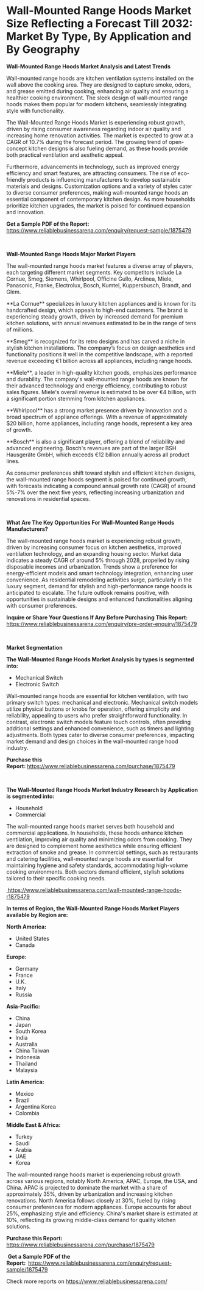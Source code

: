 <p><h1>Wall-Mounted Range Hoods Market Size Reflecting a Forecast Till 2032: Market By Type, By Application and By Geography</h1></p><p><strong>Wall-Mounted Range Hoods Market Analysis and Latest Trends</strong></p>
<p><p>Wall-mounted range hoods are kitchen ventilation systems installed on the wall above the cooking area. They are designed to capture smoke, odors, and grease emitted during cooking, enhancing air quality and ensuring a healthier cooking environment. The sleek design of wall-mounted range hoods makes them popular for modern kitchens, seamlessly integrating style with functionality.</p><p>The Wall-Mounted Range Hoods Market is experiencing robust growth, driven by rising consumer awareness regarding indoor air quality and increasing home renovation activities. The market is expected to grow at a CAGR of 10.7% during the forecast period. The growing trend of open-concept kitchen designs is also fueling demand, as these hoods provide both practical ventilation and aesthetic appeal.</p><p>Furthermore, advancements in technology, such as improved energy efficiency and smart features, are attracting consumers. The rise of eco-friendly products is influencing manufacturers to develop sustainable materials and designs. Customization options and a variety of styles cater to diverse consumer preferences, making wall-mounted range hoods an essential component of contemporary kitchen design. As more households prioritize kitchen upgrades, the market is poised for continued expansion and innovation.</p></p>
<p><strong>Get a Sample PDF of the Report:&nbsp;</strong> <a href="https://www.reliablebusinessarena.com/enquiry/request-sample/1875479?utm_campaign=2120&utm_medium=2&utm_source=Github&utm_content=ia&utm_term=10022025&utm_id=wall-mounted-range-hoods">https://www.reliablebusinessarena.com/enquiry/request-sample/1875479</a></p>
<p>&nbsp;</p>
<p><strong>Wall-Mounted Range Hoods Major Market Players</strong></p>
<p><p>The wall-mounted range hoods market features a diverse array of players, each targeting different market segments. Key competitors include La Cornue, Smeg, Siemens, Whirlpool, Officine Gullo, Arclinea, Miele, Panasonic, Franke, Electrolux, Bosch, Kumtel, Kuppersbusch, Brandt, and Glem.</p><p>**La Cornue** specializes in luxury kitchen appliances and is known for its handcrafted design, which appeals to high-end customers. The brand is experiencing steady growth, driven by increased demand for premium kitchen solutions, with annual revenues estimated to be in the range of tens of millions.</p><p>**Smeg** is recognized for its retro designs and has carved a niche in stylish kitchen installations. The company’s focus on design aesthetics and functionality positions it well in the competitive landscape, with a reported revenue exceeding €1 billion across all appliances, including range hoods.</p><p>**Miele**, a leader in high-quality kitchen goods, emphasizes performance and durability. The company's wall-mounted range hoods are known for their advanced technology and energy efficiency, contributing to robust sales figures. Miele's overall revenue is estimated to be over €4 billion, with a significant portion stemming from kitchen appliances.</p><p>**Whirlpool** has a strong market presence driven by innovation and a broad spectrum of appliance offerings. With a revenue of approximately $20 billion, home appliances, including range hoods, represent a key area of growth.</p><p>**Bosch** is also a significant player, offering a blend of reliability and advanced engineering. Bosch's revenues are part of the larger BSH Hausgeräte GmbH, which exceeds €12 billion annually across all product lines.</p><p>As consumer preferences shift toward stylish and efficient kitchen designs, the wall-mounted range hoods segment is poised for continued growth, with forecasts indicating a compound annual growth rate (CAGR) of around 5%-7% over the next five years, reflecting increasing urbanization and renovations in residential spaces.</p></p>
<p>&nbsp;</p>
<p><strong>What Are The Key Opportunities For Wall-Mounted Range Hoods Manufacturers?</strong></p>
<p><p>The wall-mounted range hoods market is experiencing robust growth, driven by increasing consumer focus on kitchen aesthetics, improved ventilation technology, and an expanding housing sector. Market data indicates a steady CAGR of around 5% through 2028, propelled by rising disposable incomes and urbanization. Trends show a preference for energy-efficient models and smart technology integration, enhancing user convenience. As residential remodeling activities surge, particularly in the luxury segment, demand for stylish and high-performance range hoods is anticipated to escalate. The future outlook remains positive, with opportunities in sustainable designs and enhanced functionalities aligning with consumer preferences.</p></p>
<p><strong>Inquire or Share Your Questions If Any Before Purchasing This Report:</strong> <a href="https://www.reliablebusinessarena.com/enquiry/pre-order-enquiry/1875479?utm_campaign=2120&utm_medium=2&utm_source=Github&utm_content=ia&utm_term=10022025&utm_id=wall-mounted-range-hoods">https://www.reliablebusinessarena.com/enquiry/pre-order-enquiry/1875479</a></p>
<p>&nbsp;</p>
<p><strong>Market Segmentation</strong></p>
<p><strong>The Wall-Mounted Range Hoods Market Analysis by types is segmented into:</strong></p>
<p><ul><li>Mechanical Switch</li><li>Electronic Switch</li></ul></p>
<p><p>Wall-mounted range hoods are essential for kitchen ventilation, with two primary switch types: mechanical and electronic. Mechanical switch models utilize physical buttons or knobs for operation, offering simplicity and reliability, appealing to users who prefer straightforward functionality. In contrast, electronic switch models feature touch controls, often providing additional settings and enhanced convenience, such as timers and lighting adjustments. Both types cater to diverse consumer preferences, impacting market demand and design choices in the wall-mounted range hood industry.</p></p>
<p><strong>Purchase this Report:&nbsp;</strong><a href="https://www.reliablebusinessarena.com/purchase/1875479?utm_campaign=2120&utm_medium=2&utm_source=Github&utm_content=ia&utm_term=10022025&utm_id=wall-mounted-range-hoods">https://www.reliablebusinessarena.com/purchase/1875479</a></p>
<p>&nbsp;</p>
<p><strong>The Wall-Mounted Range Hoods Market Industry Research by Application is segmented into:</strong></p>
<p><ul><li>Household</li><li>Commercial</li></ul></p>
<p><p>The wall-mounted range hoods market serves both household and commercial applications. In households, these hoods enhance kitchen ventilation, improving air quality and minimizing odors from cooking. They are designed to complement home aesthetics while ensuring efficient extraction of smoke and grease. In commercial settings, such as restaurants and catering facilities, wall-mounted range hoods are essential for maintaining hygiene and safety standards, accommodating high-volume cooking environments. Both sectors demand efficient, stylish solutions tailored to their specific cooking needs.</p></p>
<p><a href="https://www.reliablebusinessarena.com/wall-mounted-range-hoods-r1875479?utm_campaign=2120&utm_medium=2&utm_source=Github&utm_content=ia&utm_term=10022025&utm_id=wall-mounted-range-hoods">&nbsp;https://www.reliablebusinessarena.com/wall-mounted-range-hoods-r1875479</a></p>
<p><strong>In terms of Region, the Wall-Mounted Range Hoods Market Players available by Region are:</strong></p>
<p>
    <p> <strong> North America: </strong>
        <ul>
            <li>United States</li>
            <li>Canada</li>
        </ul>
        </p> 
    <p> <strong> Europe: </strong>
        <ul>
            <li>Germany</li>
            <li>France</li>
            <li>U.K.</li>
            <li>Italy</li>
            <li>Russia</li>
        </ul>
        </p> 
    <p> <strong> Asia-Pacific: </strong>
        <ul>
            <li>China</li>
            <li>Japan</li>
            <li>South Korea</li>
            <li>India</li>
            <li>Australia</li>
            <li>China Taiwan</li>
            <li>Indonesia</li>
            <li>Thailand</li>
            <li>Malaysia</li>
        </ul>
        </p> 
    <p> <strong> Latin America: </strong>
        <ul>
            <li>Mexico</li>
            <li>Brazil</li>
            <li>Argentina Korea</li>
            <li>Colombia</li>
        </ul>
        </p> 
    <p> <strong> Middle East & Africa: </strong>
        <ul>
            <li>Turkey</li>
            <li>Saudi</li>
            <li>Arabia</li>
            <li>UAE</li>
            <li>Korea</li>
        </ul>
    </p>
    </p>
<p><p>The wall-mounted range hoods market is experiencing robust growth across various regions, notably North America, APAC, Europe, the USA, and China. APAC is projected to dominate the market with a share of approximately 35%, driven by urbanization and increasing kitchen renovations. North America follows closely at 30%, fueled by rising consumer preferences for modern appliances. Europe accounts for about 25%, emphasizing style and efficiency. China's market share is estimated at 10%, reflecting its growing middle-class demand for quality kitchen solutions.</p></p>
<p><strong>Purchase this Report: </strong><a href="https://www.reliablebusinessarena.com/purchase/1875479?utm_campaign=2120&utm_medium=2&utm_source=Github&utm_content=ia&utm_term=10022025&utm_id=wall-mounted-range-hoods">https://www.reliablebusinessarena.com/purchase/1875479</a></p>
<p>&nbsp;<strong>Get a Sample PDF of the Report:&nbsp;&nbsp;</strong><a href="https://www.reliablebusinessarena.com/enquiry/request-sample/1875479?utm_campaign=2120&utm_medium=2&utm_source=Github&utm_content=ia&utm_term=10022025&utm_id=wall-mounted-range-hoods">https://www.reliablebusinessarena.com/enquiry/request-sample/1875479</a></p>
<p><strong></strong></p>
<p>Check more reports on <a href="https://www.reliablebusinessarena.com/?utm_campaign=2120&utm_medium=2&utm_source=Github&utm_content=ia&utm_term=10022025&utm_id=wall-mounted-range-hoods">https://www.reliablebusinessarena.com/</a></p>